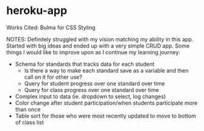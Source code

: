 # heroku-app

Works Cited:
Bulma for CSS Styling

NOTES:
Definitely struggled with my vision matching my ability in this app. Started with big ideas and ended up with a very simple CRUD app. Some things I would like to improve upon as I continue my learning journey:
- Schema for standards that tracks data for each student
  - Is there a way to make each standard save as a variable and then call on it for other use?
  - Query for student progress over one standard over time
  - Query for class progress over one standard over time
- Complex input to data (ie. dropdown to select, log changes)
- Color change after student participation/when students participate more than once
- Table sort for those who were most recently updated to move to bottom of class list 
